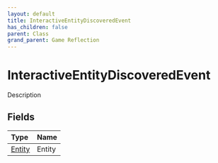 ```yaml
---
layout: default
title: InteractiveEntityDiscoveredEvent
has_children: false
parent: Class
grand_parent: Game Reflection
---
```

# InteractiveEntityDiscoveredEvent
Description 

## Fields

| Type | Name |
|:----------|:--------------|
| [Entity](/riftbreaker-wiki/docs/game-reflection/classes/entity/) | Entity |

